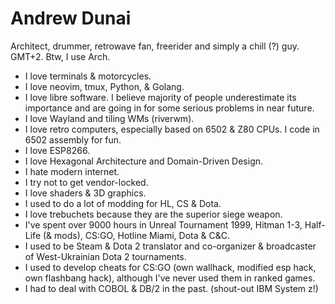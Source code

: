 # Andrew Dunai

Architect, drummer, retrowave fan, freerider and simply a chill (?) guy. GMT+2. Btw, I use Arch.

- I love terminals & motorcycles.
- I love neovim, tmux, Python, & Golang.
- I love libre software. I believe majority of people underestimate its importance and are going in for some serious problems in near future.
- I love Wayland and tiling WMs (riverwm).
- I love retro computers, especially based on 6502 & Z80 CPUs. I code in 6502 assembly for fun.
- I love ESP8266.
- I love Hexagonal Architecture and Domain-Driven Design.
- I hate modern internet.
- I try not to get vendor-locked.
- I love shaders & 3D graphics.
- I used to do a lot of modding for HL, CS & Dota.
- I love trebuchets because they are the superior siege weapon.
- I've spent over 9000 hours in Unreal Tournament 1999, Hitman 1-3, Half-Life (& mods), CS:GO, Hotline Miami, Dota & C&C.
- I used to be Steam & Dota 2 translator and co-organizer & broadcaster of West-Ukrainian Dota 2 tournaments.
- I used to develop cheats for CS:GO (own wallhack, modified esp hack, own flashbang hack), although I've never used them in ranked games.
- I had to deal with COBOL & DB/2 in the past. (shout-out IBM System z!)
